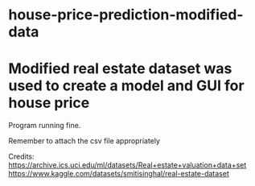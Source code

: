 # house-price-prediction-modified-data
# Modified real estate dataset was used to create a model and GUI for house price

Program running fine. 

Remember to attach the csv file appropriately

Credits:
https://archive.ics.uci.edu/ml/datasets/Real+estate+valuation+data+set
https://www.kaggle.com/datasets/smitisinghal/real-estate-dataset
